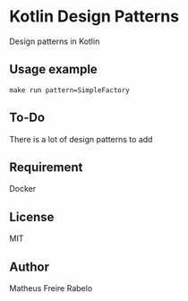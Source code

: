 # Kotlin Design Patterns
Design patterns in Kotlin

## Usage example
```
make run pattern=SimpleFactory
```

## To-Do
There is a lot of design patterns to add

## Requirement
Docker 

## License
MIT

## Author
Matheus Freire Rabelo
